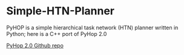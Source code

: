 # Simple-HTN-Planner
PyHOP is a simple hierarchical task network (HTN) planner written in Python; here is a C++ port of PyHop 2.0

[PyHop 2.0 Github repo](https://github.com/oubiwann/pyhop)
